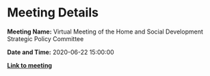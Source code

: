 # Meeting Details

**Meeting Name:** Virtual Meeting of the Home and Social Development Strategic Policy Committee

**Date and Time:** 2020-06-22 15:00:00

**<a href="https://www.limerick.ie/council/whats-on/meeting-home-and-social-development-strategic-policy-committee-6" target="_blank">Link to meeting</a>**
